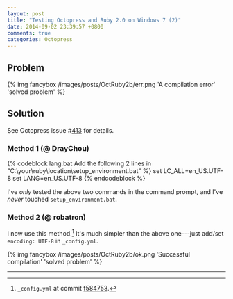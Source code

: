 ```yaml
---
layout: post
title: "Testing Octopress and Ruby 2.0 on Windows 7 (2)"
date: 2014-09-02 23:39:57 +0800
comments: true
categories: Octopress
---
```


Problem
---

{% img fancybox /images/posts/OctRuby2b/err.png 'A compilation error' 'solved problem' %}

<!-- more -->

Solution
---

See Octopress issue #[413] for details.

### Method 1 (@ DrayChou)

{% codeblock lang:bat Add the following 2 lines in "C:\your\ruby\location\setup_environment.bat" %}
set LC_ALL=en_US.UTF-8
set LANG=en_US.UTF-8
{% endcodeblock %}

I've *only* tested the above two commands in the command prompt, and
I've *never* touched `setup_environment.bat`.

### Method 2 (@ robatron)

I now use this method.[^1]  It's much simpler than the above
one---just add/set `encoding: UTF-8` in `_config.yml`.

{% img fancybox /images/posts/OctRuby2b/ok.png 'Successful compilation' 'solved problem' %}

---
[^1]: `_config.yml` at commit [f584753].

[413]: https://github.com/imathis/octopress/issues/413
[f584753]: https://github.com/VincentTam/vincenttam.github.io/blob/f5847538b19e769b6fc05ef01bce3b8e88e3aa77/_config.yml#L53
